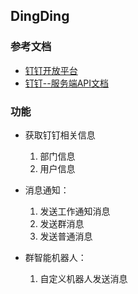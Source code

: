 ## DingDing

### 参考文档
- [钉钉开放平台](https://ding-doc.dingtalk.com/)
- [钉钉--服务端API文档](https://ding-doc.dingtalk.com/doc#/serverapi2/gh60vz)

### 功能
- 获取钉钉相关信息
  1. 部门信息
  2. 用户信息
  
- 消息通知：
  1. 发送工作通知消息
  2. 发送群消息
  3. 发送普通消息
  
- 群智能机器人：
  1. 自定义机器人发送消息

